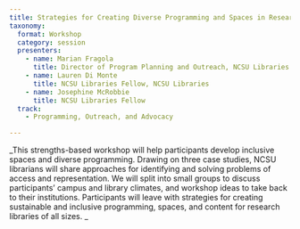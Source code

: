 ```yaml
---
title: Strategies for Creating Diverse Programming and Spaces in Research Libraries
taxonomy:
  format: Workshop
  category: session
  presenters:
    - name: Marian Fragola
	  title: Director of Program Planning and Outreach, NCSU Libraries
    - name: Lauren Di Monte
	  title: NCSU Libraries Fellow, NCSU Libraries
	- name: Josephine McRobbie
      title: NCSU Libraries Fellow
  track: 
	- Programming, Outreach, and Advocacy

---
```

_This strengths-based workshop will help participants develop inclusive spaces and diverse programming. Drawing on three case studies, NCSU librarians will share approaches for identifying and solving problems of access and representation. We will split into small groups to discuss participants’ campus and library climates, and workshop ideas to take back to their institutions. Participants will leave with strategies for creating sustainable and inclusive programming, spaces, and content for research libraries of all sizes. _




